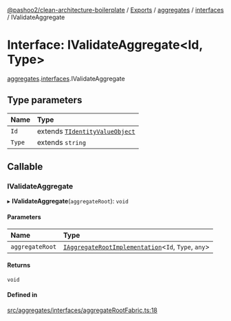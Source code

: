 [@pashoo2/clean-architecture-boilerplate](../README.md) / [Exports](../modules.md) / [aggregates](../modules/aggregates.md) / [interfaces](../modules/aggregates.interfaces.md) / IValidateAggregate

# Interface: IValidateAggregate<Id, Type\>

[aggregates](../modules/aggregates.md).[interfaces](../modules/aggregates.interfaces.md).IValidateAggregate

## Type parameters

| Name | Type |
| :------ | :------ |
| `Id` | extends [`TIdentityValueObject`](../modules/valueobject.interfaces.md#tidentityvalueobject) |
| `Type` | extends `string` |

## Callable

### IValidateAggregate

▸ **IValidateAggregate**(`aggregateRoot`): `void`

#### Parameters

| Name | Type |
| :------ | :------ |
| `aggregateRoot` | [`IAggregateRootImplementation`](aggregates.interfaces.iaggregaterootimplementation.md)<`Id`, `Type`, `any`\> |

#### Returns

`void`

#### Defined in

[src/aggregates/interfaces/aggregateRootFabric.ts:18](https://github.com/pashoo2/clean-architecture-boilerplate/blob/88f8e3d/src/aggregates/interfaces/aggregateRootFabric.ts#L18)
